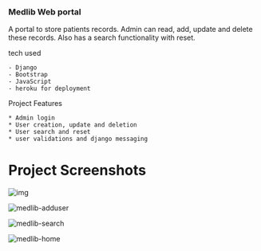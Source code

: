### Medlib Web portal

A portal to store patients records. Admin can read, add, update and delete these records.
Also has a search functionality with reset.


tech used

    - Django
    - Bootstrap
    - JavaScript
    - heroku for deployment 
    
 
Project Features

    * Admin login
    * User creation, update and deletion
    * User search and reset
    * user validations and django messaging
    
    
# Project Screenshots


![img](https://github.com/Siddharthbadal/Medlib-Web-Portal/assets/55015090/9095d549-fa7e-430f-8f37-432bf3a0f0cc)


![medlib-adduser](https://github.com/Siddharthbadal/Medlib-Web-Portal/assets/55015090/05294232-ce23-434b-b2ba-329962243ace)




![medlib-search](https://github.com/Siddharthbadal/Medlib-Web-Portal/assets/55015090/b9e5c86a-3a4a-4b46-8567-883e8980d151)



![medlib-home](https://github.com/Siddharthbadal/Medlib-Web-Portal/assets/55015090/1f6d8f52-4b17-4122-b077-85d59ce62a75)














